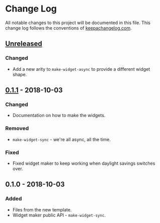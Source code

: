 # Change Log
All notable changes to this project will be documented in this file. This change log follows the conventions of [keepachangelog.com](http://keepachangelog.com/).

## [Unreleased]
### Changed
- Add a new arity to `make-widget-async` to provide a different widget shape.

## [0.1.1] - 2018-10-03
### Changed
- Documentation on how to make the widgets.

### Removed
- `make-widget-sync` - we're all async, all the time.

### Fixed
- Fixed widget maker to keep working when daylight savings switches over.

## 0.1.0 - 2018-10-03
### Added
- Files from the new template.
- Widget maker public API - `make-widget-sync`.

[Unreleased]: https://github.com/your-name/primes/compare/0.1.1...HEAD
[0.1.1]: https://github.com/your-name/primes/compare/0.1.0...0.1.1
